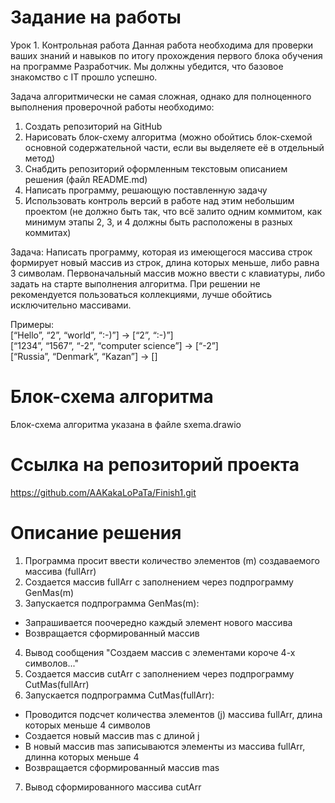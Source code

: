 # Задание на работы

Урок 1. Контрольная работа
Данная работа необходима для проверки ваших знаний и навыков по итогу прохождения первого блока обучения на программе Разработчик. Мы должны убедится, что базовое знакомство с IT прошло успешно.

Задача алгоритмически не самая сложная, однако для полноценного выполнения проверочной работы необходимо:

1. Создать репозиторий на GitHub
2. Нарисовать блок-схему алгоритма (можно обойтись блок-схемой основной содержательной части, если вы выделяете её в отдельный метод)
3. Снабдить репозиторий оформленным текстовым описанием решения (файл README.md)
4. Написать программу, решающую поставленную задачу
5. Использовать контроль версий в работе над этим небольшим проектом (не должно быть так, что всё залито одним коммитом, как минимум этапы 2, 3, и 4 должны быть расположены в разных коммитах)

Задача: Написать программу, которая из имеющегося массива строк формирует новый массив из строк, длина которых меньше, либо равна 3 символам. Первоначальный массив можно ввести с клавиатуры, либо задать на старте выполнения алгоритма. При решении не рекомендуется пользоваться коллекциями, лучше обойтись исключительно массивами.

Примеры:\
[“Hello”, “2”, “world”, “:-)”] → [“2”, “:-)”]\
[“1234”, “1567”, “-2”, “computer science”] → [“-2”]\
[“Russia”, “Denmark”, “Kazan”] → []

# Блок-схема алгоритма

Блок-схема алгоритма указана в файле sxema.drawio

# Ссылка на репозиторий проекта

https://github.com/AAKakaLoPaTa/Finish1.git

# Описание решения

1. Программа просит ввести количество элементов (m) создаваемого массива (fullArr)
2. Создается массив fullArr с заполнением через подпрограмму GenMas(m)
3. Запускается подпрограмма GenMas(m):
- Запрашивается поочередно каждый элемент нового массива
- Возвращается сформированный массив
4. Вывод сообщения "Создаем массив с элементами короче 4-х символов..."
5. Создается массив cutArr с заполнением через подпрограмму CutMas(fullArr)
6. Запускается подпрограмма CutMas(fullArr):
- Проводится подсчет количества элементов (j) массива fullArr, длина которых меньше 4 символов
- Создается новый массив mas с длиной j
- В новый массив mas записываются элементы из массива fullArr, длинна которых меньше 4
- Возвращается сформированный массив mas
7. Вывод сформированного массива cutArr
